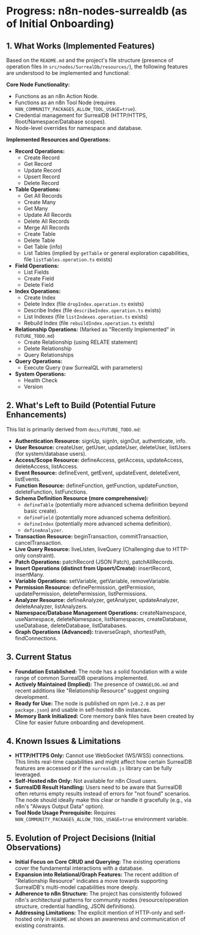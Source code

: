 # Progress: n8n-nodes-surrealdb (as of Initial Onboarding)

## 1. What Works (Implemented Features)

Based on the `README.md` and the project's file structure (presence of operation files in `src/nodes/SurrealDb/resources/`), the following features are understood to be implemented and functional:

**Core Node Functionality:**
*   Functions as an n8n Action Node.
*   Functions as an n8n Tool Node (requires `N8N_COMMUNITY_PACKAGES_ALLOW_TOOL_USAGE=true`).
*   Credential management for SurrealDB (HTTP/HTTPS, Root/Namespace/Database scopes).
*   Node-level overrides for namespace and database.

**Implemented Resources and Operations:**

*   **Record Operations:**
    *   Create Record
    *   Get Record
    *   Update Record
    *   Upsert Record
    *   Delete Record
*   **Table Operations:**
    *   Get All Records
    *   Create Many
    *   Get Many
    *   Update All Records
    *   Delete All Records
    *   Merge All Records
    *   Create Table
    *   Delete Table
    *   Get Table (info)
    *   List Tables (implied by `getTable` or general exploration capabilities, file `listTables.operation.ts` exists)
*   **Field Operations:**
    *   List Fields
    *   Create Field
    *   Delete Field
*   **Index Operations:**
    *   Create Index
    *   Delete Index (file `dropIndex.operation.ts` exists)
    *   Describe Index (file `describeIndex.operation.ts` exists)
    *   List Indexes (file `listIndexes.operation.ts` exists)
    *   Rebuild Index (file `rebuildIndex.operation.ts` exists)
*   **Relationship Operations:** (Marked as "Recently Implemented" in `FUTURE_TODO.md`)
    *   Create Relationship (using RELATE statement)
    *   Delete Relationship
    *   Query Relationships
*   **Query Operations:**
    *   Execute Query (raw SurrealQL with parameters)
*   **System Operations:**
    *   Health Check
    *   Version

## 2. What's Left to Build (Potential Future Enhancements)

This list is primarily derived from `docs/FUTURE_TODO.md`:

*   **Authentication Resource:** signUp, signIn, signOut, authenticate, info.
*   **User Resource:** createUser, getUser, updateUser, deleteUser, listUsers (for system/database users).
*   **Access/Scope Resource:** defineAccess, getAccess, updateAccess, deleteAccess, listAccess.
*   **Event Resource:** defineEvent, getEvent, updateEvent, deleteEvent, listEvents.
*   **Function Resource:** defineFunction, getFunction, updateFunction, deleteFunction, listFunctions.
*   **Schema Definition Resource (more comprehensive):**
    *   `defineTable` (potentially more advanced schema definition beyond basic create).
    *   `defineField` (potentially more advanced schema definition).
    *   `defineIndex` (potentially more advanced schema definition).
    *   `defineAnalyzer`.
*   **Transaction Resource:** beginTransaction, commitTransaction, cancelTransaction.
*   **Live Query Resource:** liveListen, liveQuery (Challenging due to HTTP-only constraint).
*   **Patch Operations:** patchRecord (JSON Patch), patchAllRecords.
*   **Insert Operations (distinct from Upsert/Create):** insertRecord, insertMany.
*   **Variable Operations:** setVariable, getVariable, removeVariable.
*   **Permission Resource:** definePermission, getPermission, updatePermission, deletePermission, listPermissions.
*   **Analyzer Resource:** defineAnalyzer, getAnalyzer, updateAnalyzer, deleteAnalyzer, listAnalyzers.
*   **Namespace/Database Management Operations:** createNamespace, useNamespace, deleteNamespace, listNamespaces, createDatabase, useDatabase, deleteDatabase, listDatabases.
*   **Graph Operations (Advanced):** traverseGraph, shortestPath, findConnections.

## 3. Current Status

*   **Foundation Established:** The node has a solid foundation with a wide range of common SurrealDB operations implemented.
*   **Actively Maintained (Implied):** The presence of `CHANGELOG.md` and recent additions like "Relationship Resource" suggest ongoing development.
*   **Ready for Use:** The node is published on npm (`v0.2.0` as per `package.json`) and usable in self-hosted n8n instances.
*   **Memory Bank Initialized:** Core memory bank files have been created by Cline for easier future onboarding and development.

## 4. Known Issues & Limitations

*   **HTTP/HTTPS Only:** Cannot use WebSocket (WS/WSS) connections. This limits real-time capabilities and might affect how certain SurrealDB features are accessed or if the `surrealdb.js` library can be fully leveraged.
*   **Self-Hosted n8n Only:** Not available for n8n Cloud users.
*   **SurrealDB Result Handling:** Users need to be aware that SurrealDB often returns empty results instead of errors for "not found" scenarios. The node should ideally make this clear or handle it gracefully (e.g., via n8n's "Always Output Data" option).
*   **Tool Node Usage Prerequisite:** Requires `N8N_COMMUNITY_PACKAGES_ALLOW_TOOL_USAGE=true` environment variable.

## 5. Evolution of Project Decisions (Initial Observations)

*   **Initial Focus on Core CRUD and Querying:** The existing operations cover the fundamental interactions with a database.
*   **Expansion into Relational/Graph Features:** The recent addition of "Relationship Resource" indicates a move towards supporting SurrealDB's multi-model capabilities more deeply.
*   **Adherence to n8n Structure:** The project has consistently followed n8n's architectural patterns for community nodes (resource/operation structure, credential handling, JSON definitions).
*   **Addressing Limitations:** The explicit mention of HTTP-only and self-hosted only in `README.md` shows an awareness and communication of existing constraints.
